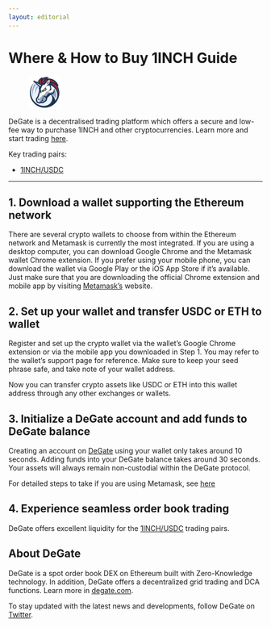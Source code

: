 ```yaml
---
layout: editorial
---
```


# Where & How to Buy 1INCH Guide

<figure><img src="../.gitbook/assets/1inch_0x111111111117dc0aa78b770fa6a738034120c302.png" alt="" width="64"><figcaption></figcaption></figure>

DeGate is a decentralised trading platform which offers a secure and low-fee way to purchase 1INCH and other cryptocurrencies. Learn more and start trading [here](https://app.degate.com/trade/USDC/0x111111111117dc0aa78b770fa6a738034120c302?utm\_source=howtobuy).

Key trading pairs:

* [1INCH/USDC](https://app.degate.com/trade/USDC/1INCH?utm\_source=howtobuy)

***

## 1. Download a wallet supporting the Ethereum network

There are several crypto wallets to choose from within the Ethereum network and Metamask is currently the most integrated. If you are using a desktop computer, you can download Google Chrome and the Metamask wallet Chrome extension. If you prefer using your mobile phone, you can download the wallet via Google Play or the iOS App Store if it’s available. Just make sure that you are downloading the official Chrome extension and mobile app by visiting [Metamask’s](https://metamask.io/) website.

## 2. Set up your wallet and transfer USDC or ETH to wallet

Register and set up the crypto wallet via the wallet’s Google Chrome extension or via the mobile app you downloaded in Step 1. You may refer to the wallet’s support page for reference. Make sure to keep your seed phrase safe, and take note of your wallet address.

Now you can transfer crypto assets like USDC or ETH into this wallet address through any other exchanges or wallets.

## 3. Initialize a DeGate account and add funds to DeGate balance

Creating an account on [DeGate](https://app.degate.com/?utm\_source=1INCH\_howtobuy) using your wallet only takes around 10 seconds. Adding funds into your DeGate balance takes around 30 seconds. Your assets will always remain non-custodial within the DeGate protocol.

For detailed steps to take if you are using Metamask, see [here](https://docs.degate.com/v/product\_en/main-features/wallet-connectivity/metamask)

## 4. Experience seamless order book trading

DeGate offers excellent liquidity for the [1INCH/USDC](https://app.degate.com/trade/USDC/1INCH?utm\_source=howtobuy) trading pairs.

## About DeGate

DeGate is a spot order book DEX on Ethereum built with Zero-Knowledge technology. In addition, DeGate offers a decentralized grid trading and DCA functions. Learn more in [degate.com](https://degate.com/?utm\_source=1INCH\_howtobuy).

To stay updated with the latest news and developments, follow DeGate on [Twitter](https://twitter.com/degatedex).
